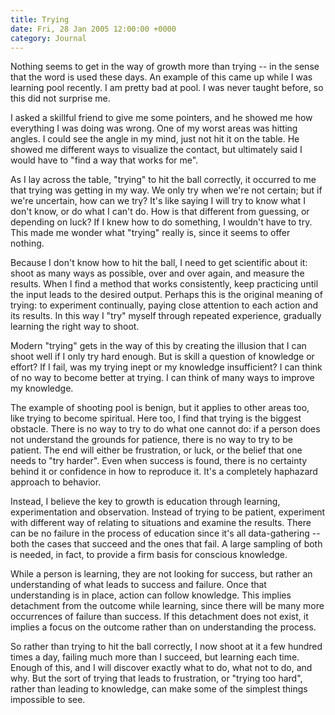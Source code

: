```yaml
---
title: Trying
date: Fri, 28 Jan 2005 12:00:00 +0000
category: Journal
---
```


Nothing seems to get in the way of growth more than trying -- in the
sense that the word is used these days.  An example of this came up
while I was learning pool recently.  I am pretty bad at pool.  I was
never taught before, so this did not surprise me.

I asked a skillful friend to give me some pointers, and he showed me how
everything I was doing was wrong.  One of my worst areas was hitting
angles.  I could see the angle in my mind, just not hit it on the table.
He showed me different ways to visualize the contact, but ultimately
said I would have to "find a way that works for me".

As I lay across the table, "trying" to hit the ball correctly, it
occurred to me that trying was getting in my way.  We only try when
we're not certain; but if we're uncertain, how can we try?  It's like
saying I will try to know what I don't know, or do what I can't do.  How
is that different from guessing, or depending on luck?  If I knew how to
do something, I wouldn't have to try.  This made me wonder what "trying"
really is, since it seems to offer nothing.

Because I don't know how to hit the ball, I need to get scientific about
it: shoot as many ways as possible, over and over again, and measure the
results.  When I find a method that works consistently, keep practicing
until the input leads to the desired output.  Perhaps this is the
original meaning of trying: to experiment continually, paying close
attention to each action and its results.  In this way I "try" myself
through repeated experience, gradually learning the right way to shoot.

Modern "trying" gets in the way of this by creating the illusion that I
can shoot well if I only try hard enough.  But is skill a question of
knowledge or effort?  If I fail, was my trying inept or my knowledge
insufficient?  I can think of no way to become better at trying.  I can
think of many ways to improve my knowledge.

The example of shooting pool is benign, but it applies to other areas
too, like trying to become spiritual.  Here too, I find that trying is
the biggest obstacle.  There is no way to try to do what one cannot do:
if a person does not understand the grounds for patience, there is no
way to try to be patient.  The end will either be frustration, or luck,
or the belief that one needs to "try harder".  Even when success is
found, there is no certainty behind it or confidence in how to reproduce
it.  It's a completely haphazard approach to behavior.

Instead, I believe the key to growth is education through learning,
experimentation and observation.  Instead of trying to be patient,
experiment with different way of relating to situations and examine the
results.  There can be no failure in the process of education since it's
all data-gathering -- both the cases that succeed and the ones that
fail.  A large sampling of both is needed, in fact, to provide a firm
basis for conscious knowledge.

While a person is learning, they are not looking for success, but rather
an understanding of what leads to success and failure.  Once that
understanding is in place, action can follow knowledge.  This implies
detachment from the outcome while learning, since there will be many
more occurrences of failure than success.  If this detachment does not
exist, it implies a focus on the outcome rather than on understanding
the process.

So rather than trying to hit the ball correctly, I now shoot at it a few
hundred times a day, failing much more than I succeed, but learning each
time.  Enough of this, and I will discover exactly what to do, what not
to do, and why.  But the sort of trying that leads to frustration, or
"trying too hard", rather than leading to knowledge, can make some of
the simplest things impossible to see.


